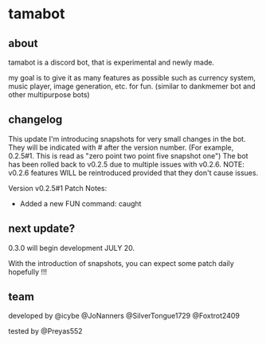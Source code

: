 # tamabot

<h2> about </h2>
tamabot is a discord bot, that is experimental and newly made.

my goal is to give it as many features as possible such as currency system, music player, image generation, etc. for fun.
(similar to dankmemer bot and other multipurpose bots)

<h2> changelog </h2>
This update I'm introducing snapshots for very small changes in the bot.
They will be indicated with # after the version number.
(For example, 0.2.5#1. This is read as "zero point two point five snapshot one")
The bot has been rolled back to v0.2.5 due to multiple issues with v0.2.6.
NOTE: v0.2.6 features WILL be reintroduced provided that they don't cause issues.

Version v0.2.5#1 Patch Notes:
- Added a new FUN command: caught

<h2> next update? </h2>
0.3.0 will begin development JULY 20.

With the introduction of snapshots, you can expect some patch daily hopefully !!!

<h2> team </h2>
developed by @icybe @JoNanners @SilverTongue1729 @Foxtrot2409

tested by @Preyas552
